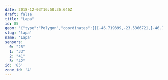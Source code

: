 ```yaml
---
date: 2018-12-03T16:50:36.646Z
draft: false
title: "Lapa"
id: 85
geom: '{"type":"Polygon","coordinates":[[[-46.719399,-23.536672],[-46.7189,-23.536152],[-46.71868,-23.53603],[-46.714413,-23.535365],[-46.71337,-23.535355],[-46.712471,-23.535414],[-46.711698,-23.535539],[-46.710619,-23.53578],[-46.709691,-23.536132],[-46.709524,-23.536298],[-46.70943,-23.536513],[-46.709493,-23.537007],[-46.709459,-23.537173],[-46.708286,-23.538463],[-46.708031,-23.538644],[-46.707735,-23.538754],[-46.706389,-23.538972],[-46.706129,-23.539163],[-46.705662,-23.539735],[-46.704873,-23.540108],[-46.7017,-23.54081],[-46.699221,-23.541095],[-46.698647,-23.541069],[-46.6981,-23.540899],[-46.69746,-23.540781],[-46.697312,-23.540809],[-46.697164,-23.540708],[-46.697263,-23.540454],[-46.697587,-23.537644],[-46.697603,-23.536707],[-46.697466,-23.536071],[-46.69772,-23.535227],[-46.697822,-23.534519],[-46.697665,-23.534472],[-46.697205,-23.53485],[-46.696507,-23.535089],[-46.696457,-23.534936],[-46.695913,-23.534818],[-46.695813,-23.534882],[-46.695619,-23.534832],[-46.694899,-23.534171],[-46.694109,-23.533613],[-46.69391,-23.533379],[-46.693626,-23.532747],[-46.693569,-23.532062],[-46.692995,-23.532185],[-46.692322,-23.532633],[-46.692253,-23.532625],[-46.687606,-23.526116],[-46.685463,-23.526167],[-46.68544,-23.526062],[-46.685403,-23.523868],[-46.685288,-23.523722],[-46.686683,-23.522589],[-46.687592,-23.521723],[-46.687925,-23.521494],[-46.690215,-23.517041],[-46.690807,-23.516077],[-46.691199,-23.515594],[-46.691388,-23.515004],[-46.691525,-23.514916],[-46.692566,-23.513201],[-46.692692,-23.512757],[-46.692775,-23.51205],[-46.693781,-23.510379],[-46.693796,-23.510119],[-46.693705,-23.509686],[-46.69377,-23.508774],[-46.693635,-23.508276],[-46.694513,-23.508152],[-46.695288,-23.508155],[-46.695903,-23.508059],[-46.697548,-23.508019],[-46.707046,-23.508813],[-46.710167,-23.508547],[-46.711872,-23.508468],[-46.713576,-23.50829],[-46.714317,-23.508299],[-46.716887,-23.508099],[-46.717467,-23.508109],[-46.718368,-23.508237],[-46.718873,-23.508376],[-46.719714,-23.508761],[-46.72038,-23.509306],[-46.721093,-23.509985],[-46.722632,-23.512183],[-46.723142,-23.512718],[-46.723598,-23.513089],[-46.726528,-23.514774],[-46.725782,-23.517488],[-46.72553,-23.517913],[-46.72495,-23.518584],[-46.723323,-23.519706],[-46.723062,-23.520291],[-46.722213,-23.521362],[-46.722094,-23.522079],[-46.721413,-23.524369],[-46.72119,-23.524766],[-46.721167,-23.525195],[-46.720818,-23.526393],[-46.720673,-23.52665],[-46.720314,-23.526903],[-46.720186,-23.527127],[-46.719857,-23.52863],[-46.719925,-23.528835],[-46.720141,-23.529021],[-46.71926,-23.532015],[-46.719544,-23.532846],[-46.719591,-23.533267],[-46.7193,-23.535127],[-46.719219,-23.536079],[-46.719399,-23.536672]]]}'
slug: 'lapa'
name: 'Lapa'
sensors:
  0: "25"
  1: "33"
  2: "41"
  3: "42"
id: '85'
zone_id: '4'
---
```

		